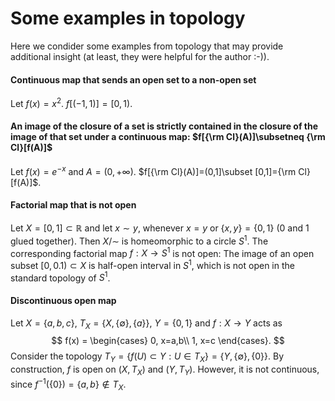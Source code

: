 # Some examples in topology

Here we condider some examples from topology that may provide additional insight (at least, they were helpful for the author :-)).

#### Continuous map that sends an open set to a non-open set

Let $f(x)=x^2$. $f[(-1,1)]=[0,1)$.

#### An image of the closure of a set is strictly contained in the closure of the image of that set under a continuous map: $f[{\rm Cl}(A)]\subsetneq {\rm Cl}[f(A)]$


Let $f(x)=e^{-x}$ and $A=(0,+\infty)$. 
$f[{\rm Cl}(A)]=(0,1]\subset [0,1]={\rm Cl}[f(A)]$.

#### Factorial map that is not open

Let $X=[0,1]\subset \mathbb{R}$ and let $x\sim y$, whenever $x=y$ or $\{x,y\}=\{0,1\}$ (0 and 1 glued together). Then $X/\sim$ is homeomorphic to a circle $S^1$. The corresponding factorial map $f: X\rightarrow S^1$ is not open: The image of an open subset $[0,0.1)\subset X$ is half-open interval in $S^1$, which is not open in the standard topology of $S^1$.

#### Discontinuous open map

Let $X=\{a,b,c\}$, $T_X=\{X,\{\emptyset\},\{a\}\}$, $Y=\{0,1\}$ and $f:X\rightarrow Y$ acts as
$$
    f(x) = \begin{cases}
        0, x=a,b\\
        1, x=c
    \end{cases}.
$$
Consider the topology $T_Y=\{f(U)\subset Y: U\in T_X\}=\{Y, \{\emptyset\}, \{0\}\}$.
By construction, $f$ is open on $(X, T_X)$ and $(Y, T_Y)$. 
However, it is not continuous, since  $f^{-1}(\{0\})=\{a,b\}\not\in T_X$.